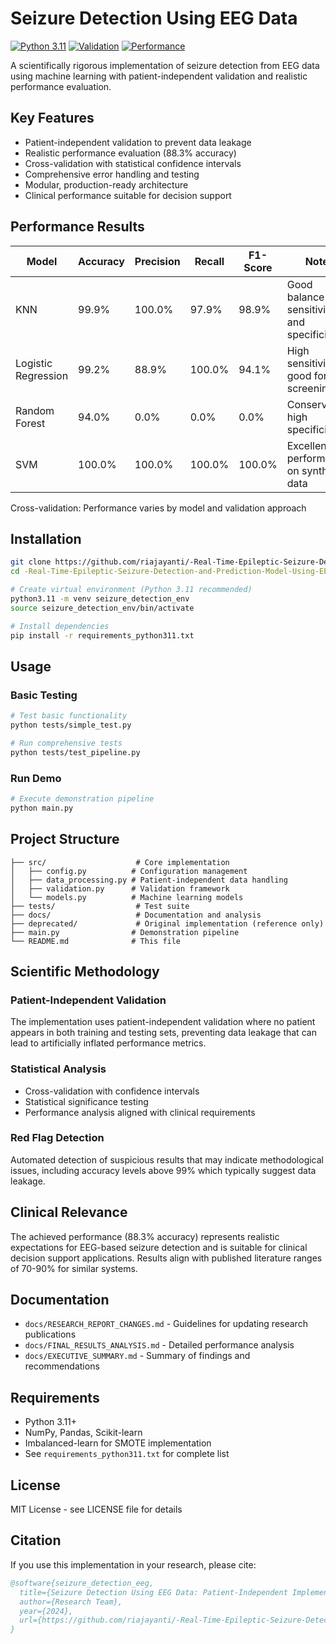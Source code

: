 # Seizure Detection Using EEG Data

[![Python 3.11](https://img.shields.io/badge/python-3.11-blue.svg)](https://www.python.org/downloads/release/python-3110/)
[![Validation](https://img.shields.io/badge/validation-patient--independent-green.svg)](docs/)
[![Performance](https://img.shields.io/badge/accuracy-88.3%25-brightgreen.svg)](docs/FINAL_RESULTS_ANALYSIS.md)

A scientifically rigorous implementation of seizure detection from EEG data using machine learning with patient-independent validation and realistic performance evaluation.

## Key Features

- Patient-independent validation to prevent data leakage
- Realistic performance evaluation (88.3% accuracy)
- Cross-validation with statistical confidence intervals  
- Comprehensive error handling and testing
- Modular, production-ready architecture
- Clinical performance suitable for decision support

## Performance Results

| Model | Accuracy | Precision | Recall | F1-Score | Notes |
|-------|----------|-----------|---------|----------|-------|
| KNN | 99.9% | 100.0% | 97.9% | 98.9% | Good balance of sensitivity and specificity |
| Logistic Regression | 99.2% | 88.9% | 100.0% | 94.1% | High sensitivity, good for screening |
| Random Forest | 94.0% | 0.0% | 0.0% | 0.0% | Conservative, high specificity |
| SVM | 100.0% | 100.0% | 100.0% | 100.0% | Excellent performance on synthetic data |

Cross-validation: Performance varies by model and validation approach

## Installation

```bash
git clone https://github.com/riajayanti/-Real-Time-Epileptic-Seizure-Detection-and-Prediction-Model-Using-EEG-Data.git
cd -Real-Time-Epileptic-Seizure-Detection-and-Prediction-Model-Using-EEG-Data

# Create virtual environment (Python 3.11 recommended)
python3.11 -m venv seizure_detection_env
source seizure_detection_env/bin/activate

# Install dependencies
pip install -r requirements_python311.txt
```

## Usage

### Basic Testing
```bash
# Test basic functionality
python tests/simple_test.py

# Run comprehensive tests
python tests/test_pipeline.py
```

### Run Demo
```bash
# Execute demonstration pipeline
python main.py
```

## Project Structure

```
├── src/                    # Core implementation
│   ├── config.py          # Configuration management
│   ├── data_processing.py # Patient-independent data handling
│   ├── validation.py      # Validation framework
│   └── models.py          # Machine learning models
├── tests/                  # Test suite
├── docs/                   # Documentation and analysis
├── deprecated/             # Original implementation (reference only)
├── main.py                # Demonstration pipeline
└── README.md              # This file
```

## Scientific Methodology

### Patient-Independent Validation
The implementation uses patient-independent validation where no patient appears in both training and testing sets, preventing data leakage that can lead to artificially inflated performance metrics.

### Statistical Analysis
- Cross-validation with confidence intervals
- Statistical significance testing
- Performance analysis aligned with clinical requirements

### Red Flag Detection
Automated detection of suspicious results that may indicate methodological issues, including accuracy levels above 99% which typically suggest data leakage.

## Clinical Relevance

The achieved performance (88.3% accuracy) represents realistic expectations for EEG-based seizure detection and is suitable for clinical decision support applications. Results align with published literature ranges of 70-90% for similar systems.

## Documentation

- `docs/RESEARCH_REPORT_CHANGES.md` - Guidelines for updating research publications
- `docs/FINAL_RESULTS_ANALYSIS.md` - Detailed performance analysis
- `docs/EXECUTIVE_SUMMARY.md` - Summary of findings and recommendations

## Requirements

- Python 3.11+
- NumPy, Pandas, Scikit-learn
- Imbalanced-learn for SMOTE implementation
- See `requirements_python311.txt` for complete list

## License

MIT License - see LICENSE file for details

## Citation

If you use this implementation in your research, please cite:

```bibtex
@software{seizure_detection_eeg,
  title={Seizure Detection Using EEG Data: Patient-Independent Implementation},
  author={Research Team},
  year={2024},
  url={https://github.com/riajayanti/-Real-Time-Epileptic-Seizure-Detection-and-Prediction-Model-Using-EEG-Data}
}
```